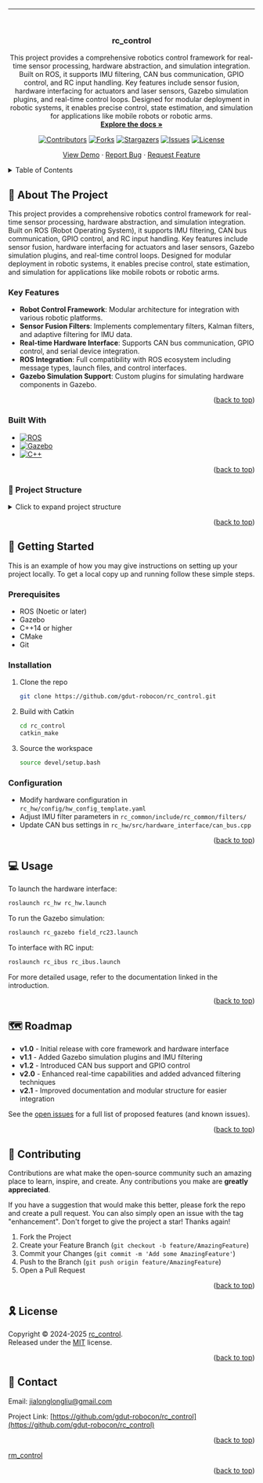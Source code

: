 <a id="readme-top"></a>

<!-- LANGUAGE SWITCH -->

---

<!-- PROJECT LOGO -->

<br />
<div align="center">

<h3 align="center">rc_control</h3>

<p align="center">
    This project provides a comprehensive robotics control framework for real-time sensor processing, hardware abstraction, and simulation integration. Built on ROS, it supports IMU filtering, CAN bus communication, GPIO control, and RC input handling. Key features include sensor fusion, hardware interfacing for actuators and laser sensors, Gazebo simulation plugins, and real-time control loops. Designed for modular deployment in robotic systems, it enables precise control, state estimation, and simulation for applications like mobile robots or robotic arms.
    <br />
    <a href="https://github.com/gdut-robocon/rc_control"><strong>Explore the docs »</strong></a>
    <br />
  </p>

<!-- PROJECT SHIELDS -->

[![Contributors][contributors-shield]][contributors-url]
[![Forks][forks-shield]][forks-url]
[![Stargazers][stars-shield]][stars-url]
[![Issues][issues-shield]][issues-url]
[![License][license-shield]][license-url]

<p align="center">
    <a href="https://github.com/gdut-robocon/rc_control">View Demo</a>
    ·
    <a href="https://github.com/gdut-robocon/rc_control/issues/new?labels=bug&template=bug-report---.md">Report Bug</a>
    ·
    <a href="https://github.com/gdut-robocon/rc_control/issues/new?labels=enhancement&template=feature-request---.md">Request Feature</a>
  </p>
</div>

<!-- TABLE OF CONTENTS -->

<details>
  <summary>Table of Contents</summary>
  <ol>
    <li>
      <a href="#about-the-project">About The Project</a>
      <ul>
        <li><a href="#built-with">Built With</a></li>
      </ul>
    </li>
    <li>
      <a href="#getting-started">Getting Started</a>
      <ul>
        <li><a href="#prerequisites">Prerequisites</a></li>
        <li><a href="#installation">Installation</a></li>
      </ul>
    </li>
    <li><a href="#usage">Usage</a></li>
    <li><a href="#roadmap">Roadmap</a></li>
    <li><a href="#contributing">Contributing</a></li>
    <li><a href="#license">License</a></li>
    <li><a href="#contact">Contact</a></li>
    <li><a href="#acknowledgments">Acknowledgments</a></li>
  </ol>
</details>

<!-- ABOUT THE PROJECT -->

## 📖 About The Project

This project provides a comprehensive robotics control framework for real-time sensor processing, hardware abstraction, and simulation integration. Built on ROS (Robot Operating System), it supports IMU filtering, CAN bus communication, GPIO control, and RC input handling. Key features include sensor fusion, hardware interfacing for actuators and laser sensors, Gazebo simulation plugins, and real-time control loops. Designed for modular deployment in robotic systems, it enables precise control, state estimation, and simulation for applications like mobile robots or robotic arms.

### Key Features

- **Robot Control Framework**: Modular architecture for integration with various robotic platforms.
- **Sensor Fusion Filters**: Implements complementary filters, Kalman filters, and adaptive filtering for IMU data.
- **Real-time Hardware Interface**: Supports CAN bus communication, GPIO control, and serial device integration.
- **ROS Integration**: Full compatibility with ROS ecosystem including message types, launch files, and control interfaces.
- **Gazebo Simulation Support**: Custom plugins for simulating hardware components in Gazebo.

<p align="right">(<a href="#readme-top">back to top</a>)</p>

### Built With

* [![ROS][ROS-shield]][ROS-url]
* [![Gazebo][Gazebo-shield]][Gazebo-url]
* [![C++][C++-shield]][C++-url]

<p align="right">(<a href="#readme-top">back to top</a>)</p>

### 📁 Project Structure

<details>
<summary>Click to expand project structure</summary>

```
rc_control/
├── .clang-format
├── .clang-tidy
├── .pre-commit-config.yaml
├── rc_common/
├── rc_gazebo/
├── rc_hw/
├── rc_ibus/
├── rc_msgs/
```

</details>

<p align="right">(<a href="#readme-top">back to top</a>)</p>

<!-- GETTING STARTED -->

## 🚀 Getting Started

This is an example of how you may give instructions on setting up your project locally. To get a local copy up and running follow these simple steps.

### Prerequisites

- ROS (Noetic or later)
- Gazebo
- C++14 or higher
- CMake
- Git

### Installation

1. Clone the repo
   
   ```sh
   git clone https://github.com/gdut-robocon/rc_control.git
   ```

2. Build with Catkin
   
   ```sh
   cd rc_control
   catkin_make
   ```

3. Source the workspace
   
   ```sh
   source devel/setup.bash
   ```

### Configuration

- Modify hardware configuration in `rc_hw/config/hw_config_template.yaml`
- Adjust IMU filter parameters in `rc_common/include/rc_common/filters/`
- Update CAN bus settings in `rc_hw/src/hardware_interface/can_bus.cpp`

<p align="right">(<a href="#readme-top">back to top</a>)</p>

<!-- USAGE EXAMPLES -->

## 💻 Usage

To launch the hardware interface:

```sh
roslaunch rc_hw rc_hw.launch
```

To run the Gazebo simulation:

```sh
roslaunch rc_gazebo field_rc23.launch
```

To interface with RC input:

```sh
roslaunch rc_ibus rc_ibus.launch
```

For more detailed usage, refer to the documentation linked in the introduction.

<p align="right">(<a href="#readme-top">back to top</a>)</p>

<!-- ROADMAP -->

## 🗺️ Roadmap

- **v1.0** - Initial release with core framework and hardware interface
- **v1.1** - Added Gazebo simulation plugins and IMU filtering
- **v1.2** - Introduced CAN bus support and GPIO control
- **v2.0** - Enhanced real-time capabilities and added advanced filtering techniques
- **v2.1** - Improved documentation and modular structure for easier integration

See the [open issues](https://github.com/gdut-robocon/rc_control/issues) for a full list of proposed features (and known issues).

<p align="right">(<a href="#readme-top">back to top</a>)</p>

<!-- CONTRIBUTING -->

## 🤝 Contributing

Contributions are what make the open-source community such an amazing place to learn, inspire, and create. Any contributions you make are **greatly appreciated**.

If you have a suggestion that would make this better, please fork the repo and create a pull request. You can also simply open an issue with the tag "enhancement".
Don't forget to give the project a star! Thanks again!

1. Fork the Project
2. Create your Feature Branch (`git checkout -b feature/AmazingFeature`)
3. Commit your Changes (`git commit -m 'Add some AmazingFeature'`)
4. Push to the Branch (`git push origin feature/AmazingFeature`)
5. Open a Pull Request

<p align="right">(<a href="#readme-top">back to top</a>)</p>

<!-- LICENSE -->

## 🎗 License

Copyright © 2024-2025 [rc_control][rc_control]. <br />
Released under the [MIT][license-url] license.

<p align="right">(<a href="#readme-top">back to top</a>)</p>

<!-- CONTACT -->

## 📧 Contact

Email: jialonglongliu@gmail.com

Project Link: [https://github.com/gdut-robocon/rc_control](https://github.com/gdut-robocon/rc_control)

<p align="right">(<a href="#readme-top">back to top</a>)</p>

<!-- REFERENCE LINKS -->

[rc_control]: https://github.com/gdut-robocon/rc_control
[rm_control](https://github.com/rm-controls/rm_control)
<!-- MARKDOWN LINKS & IMAGES -->

[contributors-shield]: https://img.shields.io/github/contributors/gdut-robocon/rc_control.svg?style=flat-round
[contributors-url]: https://github.com/gdut-robocon/rc_control/graphs/contributors
[forks-shield]: https://img.shields.io/github/forks/gdut-robocon/rc_control.svg?style=flat-round
[forks-url]: https://github.com/gdut-robocon/rc_control/network/members
[stars-shield]: https://img.shields.io/github/stars/gdut-robocon/rc_control.svg?style=flat-round
[stars-url]: https://github.com/gdut-robocon/rc_control/stargazers
[issues-shield]: https://img.shields.io/github/issues/gdut-robocon/rc_control.svg?style=flat-round
[issues-url]: https://github.com/gdut-robocon/rc_control/issues
[license-shield]: https://img.shields.io/github/license/gdut-robocon/rc_control.svg?style=flat-round
[license-url]: https://github.com/gdut-robocon/rc_control/blob/master/LICENSE.txt

<!-- Tech Stack -->

[ROS-shield]: https://img.shields.io/badge/ROS-2960CA?style=flat-round&logo=ros&logoColor=white
[ROS-url]: https://www.ros.org/
[Gazebo-shield]: https://img.shields.io/badge/Gazebo-000000?style=flat-round&logo=gazebo&logoColor=white
[Gazebo-url]: https://gazebosim.org/
[C++-shield]: https://img.shields.io/badge/C++-00599C?style=flat-round&logo=cplusplus&logoColor=white
[C++-url]: https://isocpp.org/
<p align="right">(<a href="#readme-top">back to top</a>)</p>